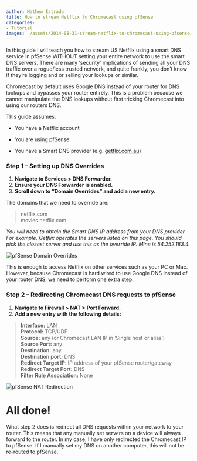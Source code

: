 ```yaml
---
author: Mathew Estrada
title: How to stream Netflix to Chromecast using pfSense
categories:
- Tutorial
images:  /assets/2014-08-31-stream-netflix-to-chromecast-using-pfsense/
---
```


In this guide I will teach you how to stream US Netflix using a smart DNS service in pfSense WITHOUT setting your entire network to use the smart DNS servers.
There are many ‘security’ implications of sending all your DNS traffic over a rogue/less trusted network, and quite frankly, you don’t know if they’re logging and or selling your lookups or similar.

Chromecast by default uses Google DNS instead of your router for DNS lookups and bypasses your router entirely. This is a problem because we cannot manipulate the DNS lookups without first tricking Chromecast into using our routers DNS.

This guide assumes:

<!--more-->

- You have a Netflix account

- You are using pfSense

- You have a Smart DNS provider (e.g. [getflix.com.au](http://getflix.com.au/))
  ​



### Step 1 – Setting up DNS Overrides

1. **Navigate to Services > DNS Forwarder.**
2. **Ensure your DNS Forwarder is enabled.**
3. **Scroll down to “Domain Overrides” and add a new entry.**
   ​

The domains that we need to override are:

> netflix.com  
> movies.netflix.com

*You will need to obtain the Smart DNS IP address from your DNS provider. For example, Getflix operates the servers listed on this page. You should pick the closest server and use this as the override IP. Mine is 54.252.183.4.*

![pfSense Domain Overrides]({{page.images}}domainoverride.png)

This is enough to access Netflix on other services such as your PC or Mac. However, because Chromecast is hard wired to use Google DNS instead of your router DNS, we need to perform one extra step.



### Step 2 – Redirecting Chromecast DNS requests to pfSense

1. **Navigate to Firewall > NAT > Port Forward.**
2. **Add a new entry with the following details:**

> **Interface:** LAN  
> **Protocol:** TCP/UDP  
> **Source:** any (or Chromecast LAN IP in ‘Single host or alias’)  
> **Source Port:** any  
> **Destination:** any  
> **Destination port:** DNS  
> **Redirect Target IP**: IP address of your pfSense router/gateway  
> **Redirect Target Port:** DNS  
> **Filter Rule Association:** None

 

![pfSense NAT Redirection]({{page.images}}nat.png)

 

# All done!

What step 2 does is redirect all DNS requests within your network to your router. This means that any manually set servers on a device will always forward to the router. In my case, I have only redirected the Chromecast IP to pfSense. If I manually set my DNS on another computer, this will not be re-routed to pfSense.